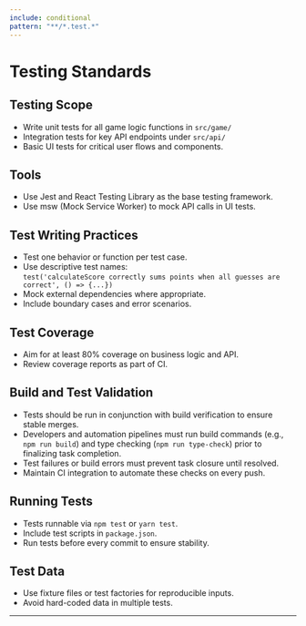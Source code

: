 ```yaml
---
include: conditional
pattern: "**/*.test.*"
---
```


# Testing Standards

## Testing Scope
- Write unit tests for all game logic functions in `src/game/`
- Integration tests for key API endpoints under `src/api/`
- Basic UI tests for critical user flows and components.

## Tools
- Use Jest and React Testing Library as the base testing framework.
- Use msw (Mock Service Worker) to mock API calls in UI tests.

## Test Writing Practices
- Test one behavior or function per test case.
- Use descriptive test names:  
  `test('calculateScore correctly sums points when all guesses are correct', () => {...})`
- Mock external dependencies where appropriate.
- Include boundary cases and error scenarios.

## Test Coverage
- Aim for at least 80% coverage on business logic and API.
- Review coverage reports as part of CI.

## Build and Test Validation

- Tests should be run in conjunction with build verification to ensure stable merges.
- Developers and automation pipelines must run build commands (e.g., `npm run build`) and type checking (`npm run type-check`) prior to finalizing task completion.
- Test failures or build errors must prevent task closure until resolved.
- Maintain CI integration to automate these checks on every push.

## Running Tests
- Tests runnable via `npm test` or `yarn test`.
- Include test scripts in `package.json`.
- Run tests before every commit to ensure stability.

## Test Data
- Use fixture files or test factories for reproducible inputs.
- Avoid hard-coded data in multiple tests.

---


